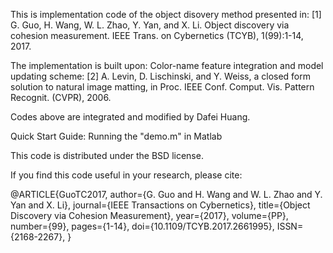 This is implementation code of the object disovery method presented in:
[1] G. Guo, H. Wang, W. L. Zhao, Y. Yan, and X. Li. Object discovery via cohesion measurement. IEEE Trans. on Cybernetics (TCYB), 1(99):1-14, 2017.

The implementation is built upon:
Color-name feature integration and model updating scheme:
[2] A. Levin, D. Lischinski, and Y. Weiss, a closed form solution to natural image matting, in Proc. IEEE Conf. Comput. Vis. Pattern Recognit.
(CVPR), 2006.


Codes above are integrated and modified by Dafei Huang.

Quick Start Guide:
Running the "demo.m" in Matlab


This code is distributed under the BSD license.

If you find this code useful in your research, please cite:

@ARTICLE{GuoTC2017, 
author={G. Guo and H. Wang and W. L. Zhao and Y. Yan and X. Li}, 
journal={IEEE Transactions on Cybernetics}, 
title={Object Discovery via Cohesion Measurement}, 
year={2017}, 
volume={PP}, 
number={99}, 
pages={1-14}, 
doi={10.1109/TCYB.2017.2661995}, 
ISSN={2168-2267}, 
}
